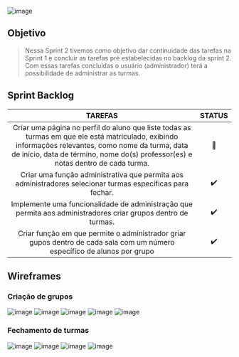 ![image](https://github.com/Porygon-Users/API-Porygon/assets/145280630/c11fd94e-345a-4fee-85a2-79ef5940a5d3)


## Objetivo
> Nessa Sprint 2 tivemos como objetivo dar continuidade das tarefas na Sprint 1 e concluir as tarefas pré estabelecidas no backlog da sprint 2. Com essas tarefas concluídas o usuário (administrador) terá a possibilidade de administrar as turmas.


## Sprint Backlog
| TAREFAS | STATUS |
| :-----------: | :-----: |
| Criar uma página no perfil do aluno que liste todas as turmas em que ele está matriculado, exibindo informações relevantes, como nome da turma, data de início, data de término, nome do(s) professor(es) e notas dentro de cada turma. | 🚧 |
| Criar uma função administrativa que permita aos administradores selecionar turmas específicas para fechar. | ✔️ |
| Implemente uma funcionalidade de administração que permita aos administradores criar grupos dentro de turmas. | ✔️ |
| Criar função em que permite o administrador griar gupos dentro de cada sala com um número específico de alunos por grupo | ✔️ |


## Wireframes

### Criação de grupos
![image](https://github.com/Porygon-Users/API-Porygon/assets/145280630/9f842235-291f-4400-bfc8-08c37630aeaa)
![image](https://github.com/Porygon-Users/API-Porygon/assets/145280630/04cb480a-d64f-490a-aa17-808a09e85d0a)
![image](https://github.com/Porygon-Users/API-Porygon/assets/145280630/e154a849-9844-4a8b-9f03-ec89e39cc791)
![image](https://github.com/Porygon-Users/API-Porygon/assets/145280630/d02a5f42-aefa-45a3-9b72-7b0d190d112c)
![image](https://github.com/Porygon-Users/API-Porygon/assets/145280630/74f190ad-ffb6-4968-a91a-1198430286c1)


### Fechamento de turmas
![image](https://github.com/Porygon-Users/API-Porygon/assets/145280630/5d123edd-581f-4727-8eaa-5c4287294cb4)
![image](https://github.com/Porygon-Users/API-Porygon/assets/145280630/7c420565-b03e-4b54-9449-63d48a57d347)
![image](https://github.com/Porygon-Users/API-Porygon/assets/145280630/160a6174-8fa6-4f17-bc4b-af1d9512a589)
![image](https://github.com/Porygon-Users/API-Porygon/assets/145280630/8e1467a8-2c95-466a-a770-8e56946b00b3)

